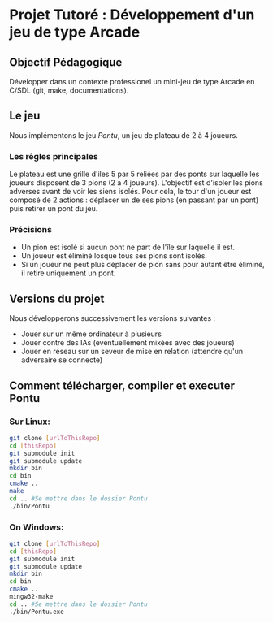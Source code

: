 # Projet Tutoré : Développement d'un jeu de type Arcade

## Objectif Pédagogique

Développer dans un contexte professionel un mini-jeu de type Arcade en C/SDL (git, make, documentations).

## Le jeu
Nous implémentons le jeu *Pontu*, un jeu de plateau de 2 à 4 joueurs.
### Les rêgles principales
Le plateau est une grille d'iles 5 par 5 reliées par des ponts sur laquelle les joueurs disposent de 3 pions (2 à 4 joueurs). L'objectif est d'isoler les pions adverses avant de voir les siens isolés. Pour cela, le tour d'un joueur est composé de 2 actions : déplacer un de ses pions (en passant par un pont) puis retirer un pont du jeu.
### Précisions
* Un pion est isolé si aucun pont ne part de l'île sur laquelle il est.
* Un joueur est éliminé losque tous ses pions sont isolés.
* Si un joueur ne peut plus déplacer de pion sans pour autant être éliminé, il retire uniquement un pont. 

## Versions du projet

Nous développerons successivement les versions suivantes :
* Jouer sur un même ordinateur à plusieurs
* Jouer contre des IAs (eventuellement mixées avec des joueurs)
* Jouer en réseau sur un seveur de mise en relation (attendre qu'un adversaire se connecte)

## Comment télécharger, compiler et executer Pontu

### Sur Linux:

```BASH
git clone [urlToThisRepo]
cd [thisRepo]
git submodule init
git submodule update
mkdir bin
cd bin
cmake ..
make
cd .. #Se mettre dans le dossier Pontu
./bin/Pontu
```

### On Windows:

```BASH
git clone [urlToThisRepo]
cd [thisRepo]
git submodule init
git submodule update
mkdir bin
cd bin
cmake ..
mingw32-make
cd .. #Se mettre dans le dossier Pontu
./bin/Pontu.exe
```

